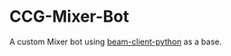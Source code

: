 # CCG-Mixer-Bot
A custom Mixer bot using [beam-client-python](https://github.com/mixer/beam-client-python) as a base.

